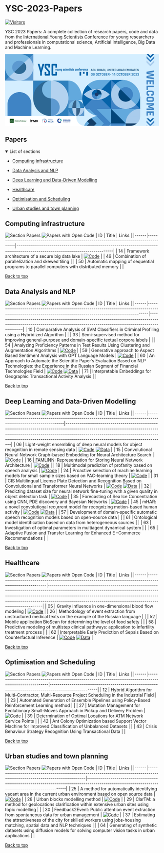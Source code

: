# YSC-2023-Papers

[![Visitors](https://api.visitorbadge.io/api/combined?path=https%3A%2F%2Fgithub.com%2Fitmo-ai%2FYSC-2023-Papers&countColor=%23263759&style=plastic)](https://visitorbadge.io/status?path=https%3A%2F%2Fgithub.com%2Fitmo-ai%2FYSC-2023-Papers)

YSC 2023 Papers: A complete collection of research papers, code and data from the [International Young Scientists Conference](https://ysc.actcognitive.org/) for young researchers and professionals in computational science, Artificial Intelligence, Big Data and Machine Learning.

[![logo image](./img/logo.jpg)](https://ysc.actcognitive.org/)

## Papers

<details open>
<summary>List of sections<a id="sections"></a></summary>

- [Computing infrastructure](#computing-infrastructure)

- [Data Analysis and NLP](#data-analysis-and-nlp)

- [Deep Learning and Data-Driven Modelling](#deep-learning-and-data-driven-modelling)

- [Healthcare](#healthcare)

- [Optimisation and Scheduling](#optimisation-and-scheduling)

- [Urban studies and town planning](#urban-studies-and-town-planning)

</details>

## Computing infrastructure

![Section Papers](https://img.shields.io/badge/Section%20Papers-3-42BA16) ![Papers with Open Code](https://img.shields.io/badge/Papers%20with%20Open%20Code-1-1D7FBF)
|  ID  |                                                                                  Title |                                                             Links                                                             |
|------|----------------------------------------------------------------------------------------|-------------------------------------------------------------------------------------------------------------------------------|
|  14  |                                       Framework architecture of a secure big data lake | [![Code](https://img.shields.io/badge/Code-159957.svg)](https://github.com/IcyAltair/Pet-projects/tree/main/SDLAF_dashboards) |
|  49  |                                       Combination of parallelization and skewed tiling |                                                                                                                               |
|  50  | Automatic mapping of sequential programs to parallel computers with distributed memory |                                                                                                                               |

[Back to top](#papers)

## Data Analysis and NLP

![Section Papers](https://img.shields.io/badge/Section%20Papers-6-42BA16) ![Papers with Open Code](https://img.shields.io/badge/Papers%20with%20Open%20Code-3-1D7FBF)
|  ID  |                                                                                                                                                      Title |                                                                                  Links                                                                                  |
|------|------------------------------------------------------------------------------------------------------------------------------------------------------------|-------------------------------------------------------------------------------------------------------------------------------------------------------------------------|
|  10  |                                                                 Comparative Analysis of SVM Classifiers in Criminal Profiling using a Hybridized Algorithm |                                                                                                                                                                         |
|  33  |                                                            Semi-supervised method for improving general-purpose and domain-specific textual corpora labels |                                                                                                                                                                         |
|  54  |                                                                Analyzing Proficiency Patterns in Test Results Using Clustering and Augmentation Algorithms |                            [![Code](https://img.shields.io/badge/Code-159957.svg)](https://github.com/kdeviatiarova/PROCEDIA-YSC-APPTRUCAA)                             |
|  59  |                                                                            Generative approach to Aspect Based Sentiment Analysis with GPT Language Models |                                      [![Code](https://img.shields.io/badge/Code-159957.svg)](https://github.com/stas1f1/gpt-aste)                                       |
|  60  | An Approach to Automate the Scientific Paper’s Evaluation Based on NLP Technologies: the Experience in the Russian Segment of Financial Technologies Field | [![Code](https://img.shields.io/badge/Code-159957.svg)](https://shorturl.at/fzEG7)   [![Data](https://img.shields.io/badge/Data-20BEFF.svg)](https://shorturl.at/lovxA) |
|  71  |                                                                                    Interpretable Embeddings for Geographic Transactional Activity Analysis |                                                                                                                                                                         |

[Back to top](#papers)

## Deep Learning and Data-Driven Modelling

![Section Papers](https://img.shields.io/badge/Section%20Papers-13-42BA16) ![Papers with Open Code](https://img.shields.io/badge/Papers%20with%20Open%20Code-9-1D7FBF)
|  ID  |                                                                                                           Title |                                                                                                                                           Links                                                                                                                                            |
|------|-----------------------------------------------------------------------------------------------------------------|--------------------------------------------------------------------------------------------------------------------------------------------------------------------------------------------------------------------------------------------------------------------------------------------|
|  06  |                     Light-weight ensembling of deep neural models for object recognition in remote sensing data |                               [![Code](https://img.shields.io/badge/Code-159957.svg)](https://github.com/ITMO-NSS-team/LightObjRecEnsembler)   [![Data](https://img.shields.io/badge/Data-20BEFF.svg)](https://github.com/chaozhong2010/VHR-10_dataset_coco)                               |
|  15  |                               Convolutional Neural Network Graph-based Embedding for Neural Architecture Search |                                                                                         [![Code](https://img.shields.io/badge/Code-159957.svg)](https://github.com/Turukmokto/GraphEmbedding-dev)                                                                                          |
|  16  |                                                 FAMLINN: Representation for Storing Neural Network Architecture |                                                                                               [![Code](https://img.shields.io/badge/Code-159957.svg)](https://github.com/IvanMaslov/famlinn)                                                                                               |
|  18  |                                                     Multimodal prediction of profanity based on speech analysis |                                                                                         [![Code](https://img.shields.io/badge/Code-159957.svg)](https://github.com/expertspec/profanity-predictor)                                                                                         |
|  24  |              Proactive selection of machine learning models for small sample sizes based on PAC-learning theory |                                                                                    [![Code](https://img.shields.io/badge/Code-159957.svg)](https://github.com/Anna-Pinewood/Ischemic_Stroke_Prediction)                                                                                    |
|  31  | CIS Multilingual License Plate Detection and Recognition Based on Convolutional and Transformer Neural Networks |                                                        [![Code](https://img.shields.io/badge/Code-159957.svg)](https://github.)   [![Data](https://img.shields.io/badge/Data-20BEFF.svg)](https://github.com/ria-com/nomeroff-net)                                                         |
|  32  |            Predicting dataset size for neural network fine-tuning with a given quality in object detection task |                                                                                      [![Code](https://img.shields.io/badge/Code-159957.svg)](https://github.com/phoenix-1202/Predicting-dataset-size)                                                                                      |
|  35  |                             Forecasting of Sea Ice Concentration using CNN, PDE discovery and Bayesian Networks |                                                                                [![Code](https://img.shields.io/badge/Code-159957.svg)](https://github.com/ITMO-NSS-team/ice-concentration-prediction-paper)                                                                                |
|  45  |                         mHAR: a novel convolutional recurrent model for recognizing motion-based human activity | [![Code](https://img.shields.io/badge/Code-159957.svg)](https://github.com/prabhatkumar13/mHAR-a-novel-convolutional-recurrent-model-for-recognizing-motion-based-human-activity)   [![Data](https://img.shields.io/badge/Data-20BEFF.svg)](https://www.cis.fordham.edu/wisdm/dataset.php) |
|  57  |                    Development of domain-specific automatic speech recognition models based on open-source data |                                                                                                                                                                                                                                                                                            |
|  61  |                                       Ontological model identification based on data from heterogeneous sources |                                                                                                                                                                                                                                                                                            |
|  63  |                                              Investigation of optimal parameters in multiagent dynamical system |                                                                                                                                                                                                                                                                                            |
|  65  |                                  Adaptive Fusion and Transfer Learning for Enhanced E –Commerce Recommendations |                                                                                                                                                                                                                                                                                            |

[Back to top](#papers)

## Healthcare

![Section Papers](https://img.shields.io/badge/Section%20Papers-5-42BA16) ![Papers with Open Code](https://img.shields.io/badge/Papers%20with%20Open%20Code-2-1D7FBF)
|  ID  |                                                                                                  Title |                                                                                                                                                        Links                                                                                                                                                        |
|------|--------------------------------------------------------------------------------------------------------|---------------------------------------------------------------------------------------------------------------------------------------------------------------------------------------------------------------------------------------------------------------------------------------------------------------------|
|  05  |                                               Gravity influence in one-dimensional blood flow modeling |                                                                                                  [![Code](https://img.shields.io/badge/Code-159957.svg)](https://github.com/ITMO-MMRM-lab/Complex_bloodflow_model)                                                                                                  |
|  26  | Methodology of event extraction from unstructured medical texts on the example of the Russian language |                                                                                                                                                                                                                                                                                                                     |
|  52  |                                    Mobile application BioScan for determining the level of food safety |                                                                                                                                                                                                                                                                                                                     |
|  58  |       Predictive modeling of multistep clinical pathways: application to infertility treatment process |                                                                                                                                                                                                                                                                                                                     |
|  62  |                             Interpretable Early Prediction of Sepsis Based on Counterfactual Inference | [![Code](https://img.shields.io/badge/Code-159957.svg)](https://colab.research.google.com/drive/18cpFuWNliXGtONulvjGD60YF30CiOARl?usp=sharing)   [![Data](https://img.shields.io/badge/Data-20BEFF.svg)](https://huggingface.co/datasets/Erick-UM/Sepsis_counterfacual_inference/blob/main/nomiss_tar_train_df.csv) |

[Back to top](#papers)

## Optimisation and Scheduling

![Section Papers](https://img.shields.io/badge/Section%20Papers-6-42BA16) ![Papers with Open Code](https://img.shields.io/badge/Papers%20with%20Open%20Code-1-1D7FBF)
|  ID  |                                                                                                   Title |                                                Links                                                 |
|------|---------------------------------------------------------------------------------------------------------|------------------------------------------------------------------------------------------------------|
|  12  |        Hybrid Algorithm for Multi-Contractor, Multi-Resource Project Scheduling in the Industrial Field |                                                                                                      |
|  23  |             Automated Generation of Ensemble Pipelines using Policy-Based Reinforcement Learning method |                                                                                                      |
|  27  |                Mutation Management for Evolutionary Small-Moves Approach in Pickup and Delivery Problem | [![Code](https://img.shields.io/badge/Code-159957.svg)](https://github.com/xeniabaturina/pdp_python) |
|  39  |                                       Determination of Optimal Locations for ATM Network Service Points |                                                                                                      |
|  42  | Ant Colony Optimization based Support Vector Machine for Improved Classification of Unbalanced Datasets |                                                                                                      |
|  43  |                                          Crisis Behaviour Strategy Recognition Using Transactional Data |                                                                                                      |

[Back to top](#papers)

## Urban studies and town planning

![Section Papers](https://img.shields.io/badge/Section%20Papers-6-42BA16) ![Papers with Open Code](https://img.shields.io/badge/Papers%20with%20Open%20Code-3-1D7FBF)
|  ID  |                                                                                                                      Title |                                                                      Links                                                                      |
|------|----------------------------------------------------------------------------------------------------------------------------|-------------------------------------------------------------------------------------------------------------------------------------------------|
|  25  |              A method for automatically identifying vacant area in the current urban environment based on open source data |                          [![Code](https://img.shields.io/badge/Code-159957.svg)](https://github.com/Mvin8/vacant_land)                          |
|  28  |                                                                                              Urban blocks modelling method | [![Code](https://img.shields.io/badge/Code-159957.svg)](https://github.com/iduprojects/masterplanning/tree/main/masterplan_tools/method/blocks) |
|  29  |                         ClarTM: a method for geolocations clarification within extensive urban sites using topic modelling |                                                                                                                                                 |
|  30  |                               Feedback2Event: Public attention event extraction from spontaneous data for urban management |     [![Code](https://img.shields.io/badge/Code-159957.svg)](https://github.com/Text-Analytics/SOIKA/tree/ysc_conference_code/ysc_examples)      |
|  37  | Estimating the attractiveness of the city for skilled workers using jobs-housing matching, spatial data and NLP techniques |                                                                                                                                                 |
|  64  |            Generating of synthetic datasets using diffusion models for solving computer vision tasks in urban applications |                                                                                                                                                 |

[Back to top](#papers)

